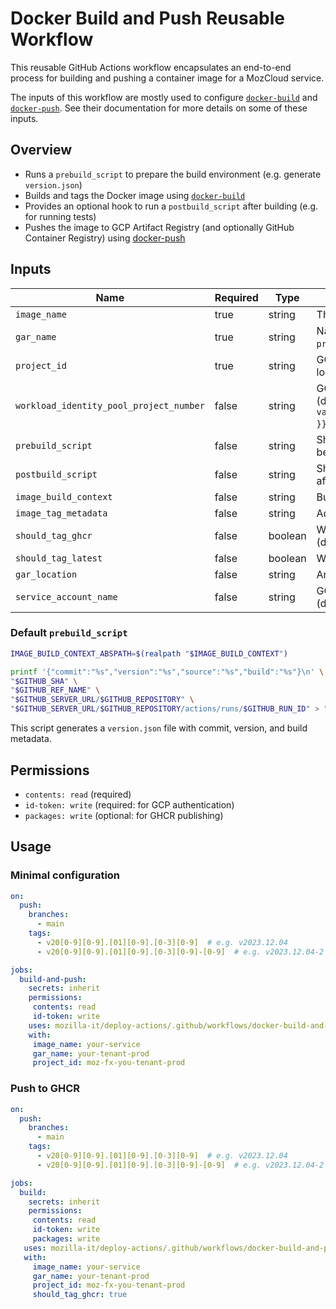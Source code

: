 # Docker Build and Push Reusable Workflow

This reusable GitHub Actions workflow encapsulates an end-to-end process for building and pushing a
container image for a MozCloud service.

The inputs of this workflow are mostly used to configure [`docker-build`](../docker-build/README.md) 
and [`docker-push`](../docker-push/README.md). See their documentation for more details on some of 
these inputs.

## Overview

- Runs a `prebuild_script` to prepare the build environment (e.g. generate `version.json`)
- Builds and tags the Docker image using [`docker-build`](../docker-build/README.md)
- Provides an optional hook to run a `postbuild_script` after building (e.g. for running tests)
- Pushes the image to GCP Artifact Registry (and optionally GitHub Container Registry) using [docker-push](../docker-push/README.md)


## Inputs

| Name                                    | Required | Type    | Description                                                                                                     |
| --------------------------------------- | -------- | ------- | --------------------------------------------------------------------------------------------------------------- |
| `image_name`                            | true     | string  | The name of the Docker image to build.                                                                          |
| `gar_name`                              | true     | string  | Name of the GAR repository. (typically `<tenant>-prod`)                                                         |
| `project_id`                            | true     | string  | GCP project ID where the Artifact Registry is located. (typically `moz-fx-<tenant>-prod`)                       |
| `workload_identity_pool_project_number` | false    | string  | GCP workload identity pool project number. (default: `${{ vars.GCPV2_WORKLOAD_IDENTITY_POOL_PROJECT_NUMBER }}`) |
| `prebuild_script`                       | false    | string  | Shell script (either inline or path to script) to run before building the image. (default: *see below)*         |
| `postbuild_script`                      | false    | string  | Shell script (either inline or path to script) to run after building the image.                                 |
| `image_build_context`                   | false    | string  | Build context path. (default: `"./"`)                                                                           |
| `image_tag_metadata`                    | false    | string  | Additional metadata for image tagging.                                                                          |
| `should_tag_ghcr`                       | false    | boolean | Whether to also tag and push the image to GHCR. (default: `false`)                                              |
| `should_tag_latest`                     | false    | boolean | Whether to tag the image as `latest`. (default: `false`)                                                        |
| `gar_location`                          | false    | string  | Artifact Registry location. (default: `"us"`)                                                                   |
| `service_account_name`                  | false    | string  | GCP service account for pushing to registry. (default: `"artifact-writer"`)                                     |

### Default `prebuild_script`

```bash
IMAGE_BUILD_CONTEXT_ABSPATH=$(realpath "$IMAGE_BUILD_CONTEXT")

printf '{"commit":"%s","version":"%s","source":"%s","build":"%s"}\n' \
"$GITHUB_SHA" \
"$GITHUB_REF_NAME" \
"$GITHUB_SERVER_URL/$GITHUB_REPOSITORY" \
"$GITHUB_SERVER_URL/$GITHUB_REPOSITORY/actions/runs/$GITHUB_RUN_ID" > "$IMAGE_BUILD_CONTEXT_ABSPATH/version.json"
```

This script generates a `version.json` file with commit, version, and build metadata.

## Permissions

- `contents: read` (required)
- `id-token: write` (required: for GCP authentication)
- `packages: write` (optional: for GHCR publishing)

## Usage

### Minimal configuration
```yaml
on:
  push:
    branches:
      - main
    tags:
      - v20[0-9][0-9].[01][0-9].[0-3][0-9]  # e.g. v2023.12.04
      - v20[0-9][0-9].[01][0-9].[0-3][0-9]-[0-9]  # e.g. v2023.12.04-2

jobs:
  build-and-push:
    secrets: inherit
    permissions:
     contents: read
     id-token: write 
    uses: mozilla-it/deploy-actions/.github/workflows/docker-build-and-push.yml@main
    with:
     image_name: your-service
     gar_name: your-tenant-prod
     project_id: moz-fx-you-tenant-prod
```

### Push to GHCR
```yaml
on:
  push:
    branches:
      - main
    tags:
      - v20[0-9][0-9].[01][0-9].[0-3][0-9]  # e.g. v2023.12.04
      - v20[0-9][0-9].[01][0-9].[0-3][0-9]-[0-9]  # e.g. v2023.12.04-2

jobs:
  build:
    secrets: inherit
    permissions:
     contents: read
     id-token: write 
     packages: write
   uses: mozilla-it/deploy-actions/.github/workflows/docker-build-and-push.yml@main
   with:
     image_name: your-service
     gar_name: your-tenant-prod
     project_id: moz-fx-you-tenant-prod
     should_tag_ghcr: true
```